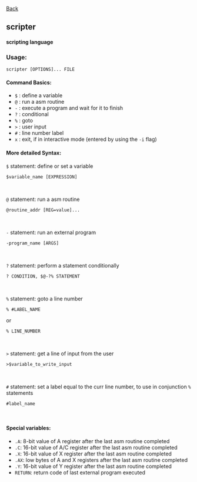 [Back](./)

## scripter

#### scripting language

### Usage:
```
scripter [OPTIONS]... FILE
```

#### Command Basics:
- `$` : define a variable
- `@` : run a asm routine
- `-` : execute a program and wait for it to finish
- `?` : conditional
- `%` : goto
- `>` : user input
- `#` : line number label
- `x` : exit, if in interactive mode (entered by using the `-i` flag)

#### More detailed Syntax:

`$` statement: define or set a variable
```
$variable_name [EXPRESSION]
```

<br />

`@` statement: run a asm routine
```
@routine_addr [REG=value]...
```

<br />

`-` statement: run an external program
```
-program_name [ARGS]
```

<br />

`?` statement: perform a statement conditionally
```
? CONDITION, $@-?% STATEMENT
```

<br />

`%` statement: goto a line number
```
% #LABEL_NAME
```
or
```
% LINE_NUMBER
```

<br />

`>` statement: get a line of input from the user
```
>$variable_to_write_input
```

<br />

`#` statement: set a label equal to the curr line number, to use in conjunction `%` statements
```
#label_name
```

<br />

#### Special variables:
- `.A`: 8-bit value of A register after the last asm routine completed
- `.C`: 16-bit value of A/C register after the last asm routine completed
- `.X`: 16-bit value of X register after the last asm routine completed
- `.AX`: low bytes of A and X registers after the last asm routine completed
- `.Y`: 16-bit value of Y register after the last asm routine completed
- `RETURN`: return code of last external program executed
